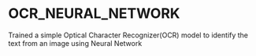 # OCR_NEURAL_NETWORK
 Trained a simple Optical Character Recognizer(OCR) model to identify the text from an image using Neural Network
